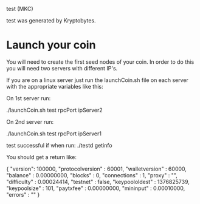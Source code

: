 test (MKC)

test was generated by Kryptobytes.

Launch your coin
================

You will need to create the first seed nodes of your coin.  In order to do this you will need two servers with different IP's.

If you are on a linux server just run the launchCoin.sh file on each server with the appropriate variables like this:

On 1st server run: 
		
./launchCoin.sh test rpcPort ipServer2

On 2nd server run: 

./launchCoin.sh test rpcPort ipServer1


test successful if when run:
		./testd getinfo

You should get a return like:

{
     "version": 100000,
     "protocolversion" : 60001,
     "walletversion" : 60000,
     "balance" : 0.00000000,
     "blocks" : 0,
     "connections" : 1,
     "proxy" : "",
     "difficulty" : 0.00024414,
     "testnet" : false,
     "keypoololdest" : 1376825739,
     "keypoolsize" : 101,
     "paytxfee" : 0.00000000,
     "mininput" : 0.00010000,
     "errors" : ""
}


